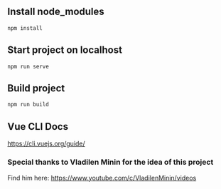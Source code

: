 ## Install node_modules
```
npm install
```

## Start project on localhost
```
npm run serve
```

## Build project
```
npm run build
```

## Vue CLI Docs
https://cli.vuejs.org/guide/

### Special thanks to Vladilen Minin for the idea of this project
Find him here: https://www.youtube.com/c/VladilenMinin/videos
